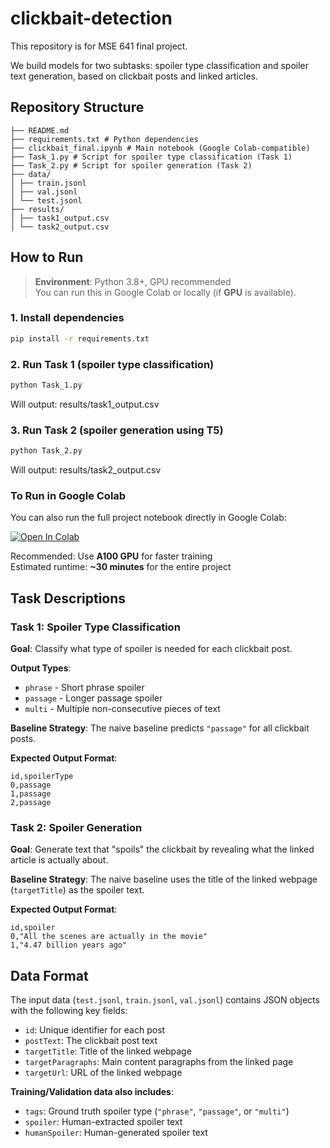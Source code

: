 # clickbait-detection
This repository is for MSE 641 final project.

We build models for two subtasks: spoiler type classification and spoiler text generation, based on clickbait posts and linked articles.


## Repository Structure

```
├── README.md
├── requirements.txt # Python dependencies
├── clickbait_final.ipynb # Main notebook (Google Colab-compatible)
├── Task_1.py # Script for spoiler type classification (Task 1)
├── Task_2.py # Script for spoiler generation (Task 2)
├── data/
│ ├── train.jsonl
│ ├── val.jsonl
│ └── test.jsonl
├── results/
│ ├── task1_output.csv
│ └── task2_output.csv
```
## How to Run

> **Environment**: Python 3.8+, GPU recommended  
> You can run this in Google Colab or locally (if **GPU** is available).

### 1. Install dependencies
```bash
pip install -r requirements.txt
```

### 2. Run Task 1 (spoiler type classification)
```bash
python Task_1.py
```
Will output: results/task1_output.csv


### 3. Run Task 2 (spoiler generation using T5)
```bash
python Task_2.py
```
Will output: results/task2_output.csv

### To Run in Google Colab

You can also run the full project notebook directly in Google Colab:

[![Open In Colab](https://colab.research.google.com/assets/colab-badge.svg)](https://colab.research.google.com/drive/1nPJNEgjRoyX0vhZvC4L_BJ1jYhgLHroy?usp=sharing)

Recommended: Use **A100 GPU** for faster training  
Estimated runtime: **~30 minutes** for the entire project


## Task Descriptions

### Task 1: Spoiler Type Classification
**Goal**: Classify what type of spoiler is needed for each clickbait post.

**Output Types**:
- `phrase` - Short phrase spoiler
- `passage` - Longer passage spoiler  
- `multi` - Multiple non-consecutive pieces of text

**Baseline Strategy**: The naive baseline predicts `"passage"` for all clickbait posts.

**Expected Output Format**:
```csv
id,spoilerType
0,passage
1,passage
2,passage
```

### Task 2: Spoiler Generation
**Goal**: Generate text that "spoils" the clickbait by revealing what the linked article is actually about.

**Baseline Strategy**: The naive baseline uses the title of the linked webpage (`targetTitle`) as the spoiler text.

**Expected Output Format**:
```csv
id,spoiler
0,"All the scenes are actually in the movie"
1,"4.47 billion years ago"
```

## Data Format

The input data (`test.jsonl`, `train.jsonl`, `val.jsonl`) contains JSON objects with the following key fields:

- `id`: Unique identifier for each post
- `postText`: The clickbait post text
- `targetTitle`: Title of the linked webpage
- `targetParagraphs`: Main content paragraphs from the linked page
- `targetUrl`: URL of the linked webpage

**Training/Validation data also includes**:
- `tags`: Ground truth spoiler type (`"phrase"`, `"passage"`, or `"multi"`)
- `spoiler`: Human-extracted spoiler text
- `humanSpoiler`: Human-generated spoiler text